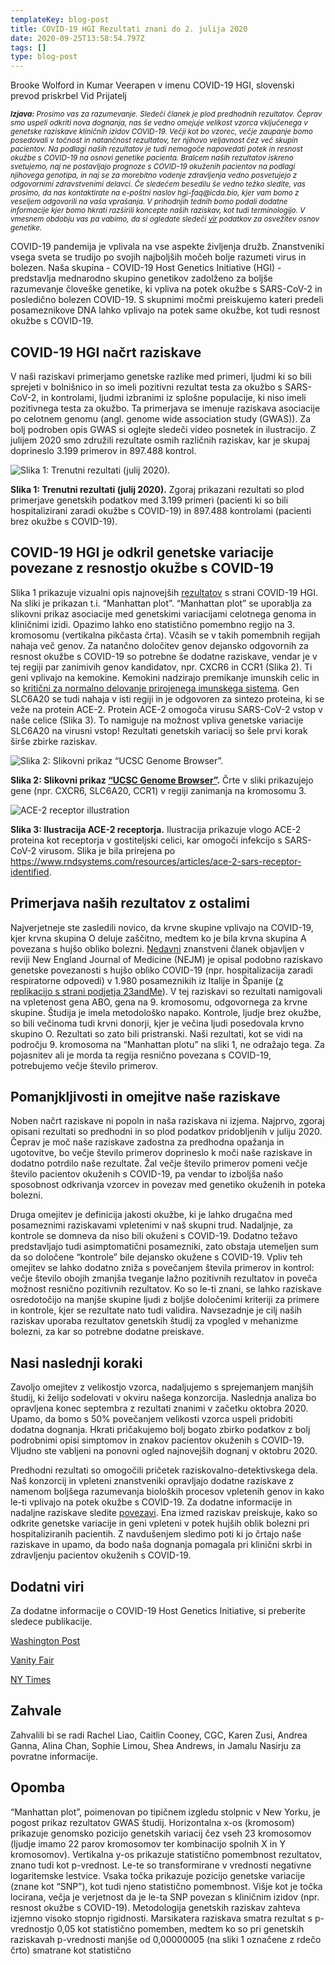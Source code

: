 ```yaml
---
templateKey: blog-post
title: COVID-19 HGI Rezultati znani do 2. julija 2020
date: 2020-09-25T13:58:54.797Z
tags: []
type: blog-post
---
```


Brooke Wolford in Kumar Veerapen v imenu COVID-19 HGI, slovenski prevod priskrbel Vid Prijatelj


<small>
<em>
<strong>Izjava:</strong> Prosimo vas za razumevanje. Sledeči članek je plod predhodnih rezultatov. Čeprav smo uspeli odkriti nova dognanja, nas še vedno omejuje velikost vzorca vključenega v genetske raziskave kliničnih izidov COVID-19. Večji kot bo vzorec, večje zaupanje bomo posedovali v točnost in natančnost rezultatov, ter njihovo veljavnost čez več skupin pacientov. Na podlagi naših rezultatov je tudi nemogoče napovedati potek in resnost okužbe s COVID-19 na osnovi genetike pacienta. Bralcem naših rezultatov iskreno svetujemo, naj ne postavljajo prognoze s COVID-19 okuženih pacientov na podlagi njihovega genotipa, in naj se za morebitno vodenje zdravljenja vedno posvetujejo z odgovornimi zdravstvenimi delavci. Če sledečem besedilu še vedno težko sledite, vas prosimo, da nas kontaktirate na e-poštni naslov hgi-faq@icda.bio, kjer vam bomo z veseljem odgovorili na vaša vprašanja. V prihodnjih tednih bomo podali dodatne informacije kjer bomo hkrati razširili koncepte naših raziskav, kot tudi terminologijo. V vmesnem obdobju vas pa vabimo, da si ogledate sledeči  <a href="https://medlineplus.gov/genetics/understanding/" target="_blank" rel="noopener noreferrer">vir</a> podatkov za osvežitev osnov genetike.
</em>
</small>

COVID-19 pandemija je vplivala na vse aspekte življenja družb. Znanstveniki vsega sveta se trudijo po svojih najboljših močeh bolje razumeti virus in bolezen. Naša skupina - COVID-19 Host Genetics Initiative (HGI) - predstavlja mednarodno skupino genetikov zadolženo za boljše razumevanje človeške genetike, ki vpliva na potek okužbe s SARS-CoV-2 in posledično bolezen COVID-19. S skupnimi močmi preiskujemo kateri predeli posameznikove DNA lahko vplivajo na potek same okužbe, kot tudi resnost okužbe s COVID-19.

## COVID-19 HGI načrt raziskave

V naši raziskavi primerjamo genetske razlike med primeri, ljudmi ki so bili sprejeti v bolnišnico in so imeli pozitivni rezultat testa za okužbo s SARS-CoV-2, in kontrolami, ljudmi izbranimi iz splošne populacije, ki niso imeli pozitivnega testa za okužbo. Ta primerjava se imenuje raziskava asociacije po celotnem genomu (angl. genome wide association study (GWAS)). Za bolj podroben opis GWAS si oglejte sledeči video posnetek in ilustracijo. Z julijem 2020 smo združili rezultate osmih različnih raziskav, kar je skupaj doprineslo 3.199 primerov in 897.488 kontrol.


![Slika 1: Trenutni rezultati (julij 2020).](/img/scicomm_blog_post_20200924.png)
<figcaption class="manual-md-inline-caption">
<strong>Slika 1: Trenutni rezultati (julij 2020).</strong> Zgoraj prikazani rezultati so plod primerjave genetskih podatkov med 3.199 primeri (pacienti ki so bili hospitalizirani zaradi okužbe s COVID-19) in 897.488 kontrolami (pacienti brez okužbe s COVID-19).
</figcaption>

## COVID-19 HGI je odkril genetske variacije povezane z resnostjo okužbe s COVID-19

Slika 1 prikazuje vizualni opis najnovejših [rezultatov](/results/) s strani COVID-19 HGI. Na sliki je prikazan t.i. “Manhattan plot”. “Manhattan plot” se uporablja za slikovni prikaz asociacije med genetskimi variacijami celotnega genoma in kliničnimi izidi. Opazimo lahko eno statistično pomembno regijo na 3. kromosomu (vertikalna pikčasta črta). Včasih se v takih pomembnih regijah nahaja več genov. Za natančno določitev genov dejansko odgovornih za resnost okužbe s COVID-19 so potrebne še dodatne raziskave, vendar je v tej regiji par zanimivih genov kandidatov, npr. CXCR6 in CCR1 (Slika 2). Ti geni vplivajo na kemokine. Kemokini nadzirajo premikanje imunskih celic in so [kritični za normalno delovanje prirojenega imunskega sistema](https://www.ncbi.nlm.nih.gov/pmc/articles/PMC4448619/). Gen SLC6A20 se tudi nahaja v isti regiji in je odgovoren za sintezo proteina, ki se veže na protein ACE-2. Protein ACE-2 omogoča virusu SARS-CoV-2 vstop v naše celice (Slika 3). To namiguje na možnost vpliva genetske variacije SLC6A20 na virusni vstop! Rezultati genetskih variacij so šele prvi korak širše zbirke raziskav.


![Slika 2: Slikovni prikaz “UCSC Genome Browser”.](/img/hgt_genome_32a4d_7bc390.jpg)
<figcaption class="manual-md-inline-caption">
<strong>Slika 2: Slikovni prikaz <a href="https://genome.ucsc.edu" target="_blank" rel="noopener noreferrer">“UCSC Genome Browser”</a>.</strong> Črte v sliki prikazujejo gene (npr. CXCR6, SLC6A20, CCR1) v regiji zanimanja na kromosomu 3.
</figcaption>

![ACE-2 receptor illustration](/img/unnamed.png)
<figcaption class="manual-md-inline-caption">
<strong>Slika 3: Ilustracija ACE-2 receptorja.</strong> Ilustracija prikazuje vlogo ACE-2 proteina kot receptorja v gostiteljski celici, kar omogoči infekcijo s SARS-CoV-2 virusom. Slika je bila prirejena po <a href="https://www.rndsystems.com/resources/articles/ace-2-sars-receptor-identified" target="_blank" rel="noopener noreferrer">https://www.rndsystems.com/resources/articles/ace-2-sars-receptor-identified</a>.
</figcaption>

## Primerjava naših rezultatov z ostalimi

Najverjetneje ste zasledili novico, da krvne skupine vplivajo na COVID-19, kjer krvna skupina O deluje zaščitno, medtem ko je bila krvna skupina A povezana s hujšo obliko bolezni. [Nedavni](https://www.nejm.org/doi/full/10.1056/NEJMoa2020283) znanstveni članek objavljen v reviji New England Journal of Medicine (NEJM) je opisal podobno raziskavo genetske povezanosti s hujšo obliko COVID-19 (npr. hospitalizacija zaradi respiratorne odpovedi) v 1.980 posameznikih iz Italije in Španije ([z replikacijo s strani podjetja 23andMe](https://www.medrxiv.org/content/10.1101/2020.09.04.20188318v1)). V tej raziskavi so rezultati namigovali na vpletenost gena ABO, gena na 9. kromosomu, odgovornega za krvne skupine. Študija je imela metodološko napako. Kontrole, ljudje brez okužbe, so bili večinoma tudi krvni donorji, kjer je večina ljudi posedovala krvno skupino O. Rezultati so zato bili pristranski. Naši rezultati, kot se vidi na področju 9. kromosoma na “Manhattan plotu” na sliki 1, ne odražajo tega. Za pojasnitev ali je morda ta regija resnično povezana s COVID-19, potrebujemo večje število primerov.

## Pomanjkljivosti in omejitve naše raziskave

Noben načrt raziskave ni popoln in naša raziskava ni izjema. Najprvo, zgoraj opisani rezultati so predhodni in so plod podatkov pridobljenih v juliju 2020. Čeprav je moč naše raziskave zadostna za predhodna opažanja in ugotovitve, bo večje število primerov doprineslo k moči naše raziskave in dodatno potrdilo naše rezultate. Žal večje število primerov pomeni večje število pacientov okuženih s COVID-19, pa vendar to izboljša našo sposobnost odkrivanja vzorcev in povezav med genetiko okuženih in poteka bolezni.

Druga omejitev je definicija jakosti okužbe, ki je lahko drugačna med posameznimi raziskavami vpletenimi v naš skupni trud. Nadaljnje, za kontrole se domneva da niso bili okuženi s COVID-19. Dodatno težavo predstavljajo tudi asimptomatični posamezniki, zato obstaja utemeljen sum da so določene “kontrole” bile dejansko okužene s COVID-19. Vpliv teh omejitev se lahko dodatno zniža s povečanjem števila primerov in kontrol: večje število obojih zmanjša tveganje lažno pozitivnih rezultatov in poveča možnost resnično pozitivnih rezultatov. Ko so le-ti znani, se lahko raziskave osredotočijo na manjše skupine ljudi z boljše določenimi kriteriji za primere in kontrole, kjer se rezultate nato tudi validira. Navsezadnje je cilj naših raziskav uporaba rezultatov genetskih študij za vpogled v mehanizme bolezni, za kar so potrebne dodatne preiskave.

## Nasi naslednji koraki

Zavoljo omejitev z velikostjo vzorca, nadaljujemo s sprejemanjem manjših študij, ki želijo sodelovati v okviru našega konzorcija. Naslednja analiza bo opravljena konec septembra z rezultati znanimi v začetku oktobra 2020. Upamo, da bomo s 50% povečanjem velikosti vzorca uspeli pridobiti dodatna dognanja. Hkrati pričakujemo bolj bogato zbirko podatkov z bolj podrobnimi opisi simptomov in znakov pacientov okuženih s COVID-19. Vljudno ste vabljeni na ponovni ogled najnovejših dognanj v oktobru 2020.

Predhodni rezultati so omogočili pričetek raziskovalno-detektivskega dela. Naš konzorcij in vpleteni znanstveniki opravljajo dodatne raziskave z namenom boljšega razumevanja bioloških procesov vpletenih genov in kako le-ti vplivajo na potek okužbe s COVID-19. Za dodatne informacije in nadaljne raziskave sledite [povezavi](/blog/2020-06-29-in-silico-follow-up-results/). Ena izmed raziskav preiskuje, kako so odkrite genetske variacije in geni vpleteni v potek hujših oblik bolezni pri hospitaliziranih pacientih. Z navdušenjem sledimo poti ki jo črtajo naše raziskave in upamo, da bodo naša dognanja pomagala pri klinični skrbi in zdravljenju pacientov okuženih s COVID-19.


## Dodatni viri

Za dodatne informacije o COVID-19 Host Genetics Initiative, si preberite sledece publikacije.


[Washington Post](https://www.washingtonpost.com/opinions/2020/04/27/covid-19-quickly-kills-some-while-others-dont-show-symptoms-can-genetics-explain-this/)

[Vanity Fair](https://www.vanityfair.com/news/2020/04/genetic-chances-of-dying-from-coronavirus)

[NY Times](https://www.nytimes.com/2020/06/03/health/coronavirus-blood-type-genetics.html)

## Zahvale

Zahvalili bi se radi Rachel Liao, Caitlin Cooney, CGC, Karen Zusi, Andrea Ganna, Alina Chan, Sophie Limou, Shea Andrews, in Jamalu Nasirju za povratne informacije.

## Opomba
“Manhattan plot”, poimenovan po tipičnem izgledu stolpnic v New Yorku, je pogost prikaz rezultatov GWAS študij. Horizontalna x-os (kromosom) prikazuje genomsko pozicijo genetskih variacij čez vseh 23 kromosomov (ljudje imamo 22 parov kromosomov ter kombinacijo spolnih X in Y kromosomov). Vertikalna y-os prikazuje statistično pomembnost rezultatov, znano tudi kot p-vrednost. Le-te so transformirane v vrednosti negativne logaritemske lestvice. Vsaka točka prikazuje pozicijo genetske variacije (znane kot “SNP”), kot tudi njeno statistično pomembnost. Višje kot je točka locirana, večja je verjetnost da je le-ta SNP povezan s kliničnim izidov (npr. resnost okužbe s COVID-19). Metodologija genetskih raziskav zahteva izjemno visoko stopnjo rigidnosti. Marsikatera raziskava smatra rezultat s p-vrednostjo 0,05 kot statistično pomemben, medtem ko so pri genetskih raziskavah p-vrednosti manjše od 0,00000005 (na sliki 1 označene z rdečo črto) smatrane kot statistično
